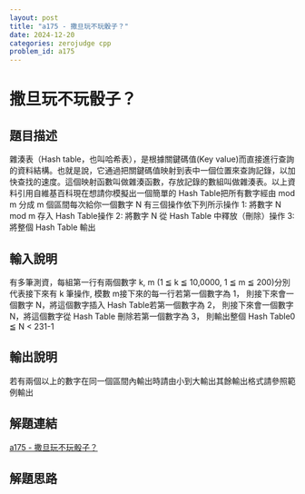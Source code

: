 ```yaml
---
layout: post
title: "a175 - 撒旦玩不玩骰子？"
date: 2024-12-20
categories: zerojudge cpp
problem_id: a175
---
```


# 撒旦玩不玩骰子？

## 題目描述

雜湊表（Hash table，也叫哈希表），是根據關鍵碼值(Key value)而直接進行查詢的資料結構。也就是說，它通過把關鍵碼值映射到表中一個位置來查詢記錄，以加快查找的速度。這個映射函數叫做雜湊函數，存放記錄的數組叫做雜湊表。以上資料引用自維基百科現在想請你模擬出一個簡單的 Hash Table把所有數字經由 mod m 分成 m 個區間每次給你一個數字 N 有三個操作依下列所示操作 1: 將數字 N mod m 存入 Hash Table操作 2: 將數字 N 從 Hash Table 中釋放（刪除）操作 3: 將整個 Hash Table 輸出

## 輸入說明

有多筆測資，每組第一行有兩個數字 k, m (1 ≦ k ≦ 10,0000, 1 ≦ m ≦ 200)分別代表接下來有 k 筆操作, 模數 m接下來的每一行若第一個數字為 1， 則接下來會一個數字 N，將這個數字插入 Hash Table若第一個數字為 2， 則接下來會一個數字 N，將這個數字從 Hash Table 刪除若第一個數字為 3， 則輸出整個 Hash Table0 ≦ N < 231-1

## 輸出說明

若有兩個以上的數字在同一個區間內輸出時請由小到大輸出其餘輸出格式請參照範例輸出

## 解題連結

[a175 - 撒旦玩不玩骰子？](https://zerojudge.tw/ShowProblem?problemid=a175)

## 解題思路

